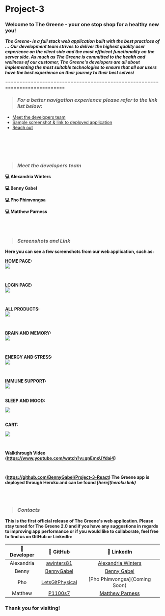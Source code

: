 # Project-3

### Welcome to The Greene - your one stop shop for a healthy new you! 
</div> 

<p> <strong><em> The Greene- is a full stack web application built with the best practices of ... Our development team strives to deliver the highest quality user experience on the client side and the most efficient functionality on the server side. As much as The Greene is committed to the health and wellness of our customer, The Greene's developers are all about implementing the most suitable technologies to ensure that all our users have the best experience on their journey to their best selves! </em></strong></p>

=========================================================================== <br>

> ### ___For a better navigation experience please refer to the link list below:___ <br>
- [Meet the developers team](#meet-the-developers-team)
- [Sample screenshot & link to deployed application](#screenshots-and-link)
- [Reach out](#contacts)

<br></br>
<br></br>

> ### ___Meet the developers team___
<dl>
    <dt><strong>💻 Alexandria Winters <strong></dt>
</dl>

<dl>
    <dt><strong>💻 Benny Gabel </strong></dt>
</dl>

<dl>
    <dt><strong>💻 Pho Phimvongsa  </strong></dt>
</dl>

<dl>
    <dt><strong>💻 Matthew Parness  </strong></dt> 
</dl>
<br></br>

> ### ___Screenshots and Link___
<p>Here you can see a few screenshots from our web application, such as: </p>

<strong> HOME PAGE: </strong></br>
![](/assets/screenshots/0_GreeneShop.jpg?raw=true)

<br>


<strong> LOGIN PAGE: </strong></br>
![](/assets/screenshots/1_Login.jpg?raw=true)

<br>

<strong> ALL PRODUCTS: </strong></br>
![](/assets/screenshots/2_All_Products.jpg?raw=true)

<br>

<strong> BRAIN AND MEMORY: </strong></br>
![](/assets/screenshots/3_Brain_and_Memory.jpg?raw=true)

<br>

<strong> ENERGY AND STRESS: </strong></br>
![](/assets/screenshots/4_Energy_and_Stress.jpg?raw=true)

<br>

<strong> IMMUNE SUPPORT: </strong></br>
![](/assets/screenshots/5_immune_support.jpg?raw=true)

<br>
<strong> SLEEP AND MOOD: </strong></br>

![](/assets/screenshots/6_Sleep_and_Mood.jpg?raw=true)

<br>
<strong> CART: </strong></br>

![](/assets/screenshots/7_Cart.jpg?raw=true)

<br>

<strong> Walkthrough Video </strong></br>
(https://www.youtube.com/watch?v=qnEmxUYdai4)


<br>

<strong> (https://github.com/BennyGabel/Project-3-React)
<strong> The Greene app is deployed through Heroku and can be found <em>[here](heroku link) </em> </strong>


<br></br>
> ### ___Contacts___
<p> This is the first official release of The Greene's web application. Please stay tuned for The Greene 2.0 and if you have any suggestions in regards to improving app performance or if you would like to collaborate, feel free to find us on GitHub or LinkedIn:</p>

| 🔧 Developer  | 🔗 GitHub                                                 | 🔗 LinkedIn                                  |
|:--------------:|:---------------------------------------------------------:|:-----------------------------------------:|
| Alexandria     | [awinters81](https://github.com/awinters81)               | [Alexandria Winters](https://www.linkedin.com/in/alexandria-winters-98199a23a/)
| Benny      | [BennyGabel](https://github.com/BennyGabel/)                   | [Benny Gabel](https://www.linkedin.com/in/benny-gabel-a66392a/)
| Pho        | [LetsGitPhysical](https://github.com/LetsGitPhysical)   | [Pho Phimvongsa](Coming Soon)
| Matthew        | [P1100s7](https://github.com/P1100s7)                     | [Matthew Parness](https://www.linkedin.com/in/matthew-parness)

### Thank you for visiting!